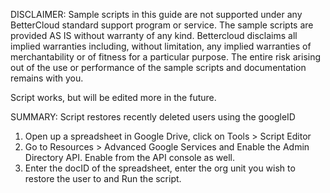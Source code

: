 DISCLAIMER: Sample scripts in this guide are not supported under any BetterCloud standard support program or service. The sample scripts are provided AS IS without warranty of any kind. Bettercloud disclaims all implied warranties including, without limitation, any implied warranties of merchantability or of fitness for a particular purpose. The entire risk arising out of the use or performance of the sample scripts and documentation remains with you.

Script works, but will be edited more in the future.

SUMMARY: Script restores recently deleted users using the googleID

1) Open up a spreadsheet in Google Drive, click on Tools > Script Editor
2) Go to Resources > Advanced Google Services and Enable the Admin Directory API. Enable from the API console as well.
3) Enter the docID of the spreadsheet, enter the org unit you wish to restore the user to and Run the script.
